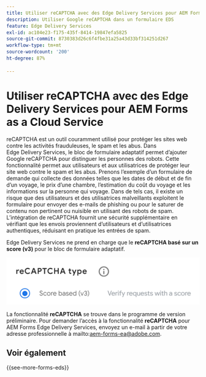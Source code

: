 ```yaml
---
title: Utiliser reCAPTCHA avec des Edge Delivery Services pour AEM Forms as a Cloud Service
description: Utiliser Google reCAPTCHA dans un formulaire EDS
feature: Edge Delivery Services
exl-id: ac104e23-f175-435f-8414-19847efa5825
source-git-commit: 8730383d26c6f4fbe31a25a43d33bf314251d267
workflow-type: tm+mt
source-wordcount: '200'
ht-degree: 87%

---
```



# Utiliser reCAPTCHA avec des Edge Delivery Services pour AEM Forms as a Cloud Service

reCAPTCHA est un outil couramment utilisé pour protéger les sites web contre les activités frauduleuses, le spam et les abus. Dans Edge Delivery Services, le bloc de formulaire adaptatif permet d’ajouter Google reCAPTCHA pour distinguer les personnes des robots. Cette fonctionnalité permet aux utilisateurs et aux utilisatrices de protéger leur site web contre le spam et les abus.
Prenons l’exemple d’un formulaire de demande qui collecte des données telles que les dates de début et de fin d’un voyage, le prix d’une chambre, l’estimation du coût du voyage et les informations sur la personne qui voyage. Dans de tels cas, il existe un risque que des utilisateurs et des utilisatrices malveillants exploitent le formulaire pour envoyer des e-mails de phishing ou pour le saturer de contenu non pertinent ou nuisible en utilisant des robots de spam. L’intégration de reCAPTCHA fournit une sécurité supplémentaire en vérifiant que les envois proviennent d’utilisateurs et d’utilisatrices authentiques, réduisant en pratique les entrées de spam.

Edge Delivery Services ne prend en charge que le **reCAPTCHA basé sur un score (v3)** pour le bloc de formulaire adaptatif.

![reCAPTCHA v2](/help/forms/assets/recaptcha-v2-invisible.png)

La fonctionnalité **reCAPTCHA** se trouve dans le programme de version préliminaire. Pour demander l’accès à la fonctionnalité **reCAPTCHA** pour AEM Forms Edge Delivery Services, envoyez un e-mail à partir de votre adresse professionnelle à mailto:aem-forms-ea@adobe.com.

<!--
By the end of this article, you learn to:
  * [Enable Google reCAPTCHA's for a single form](#enable-google-recaptchas-for-a-single-form)
  * [Enable reCAPTCHA for all the forms on your Site](#enable-recaptcha-for-all-the-forms)

## Pre-requisite

Register your domain with [Google reCAPTCHA and obtain credentials](https://www.google.com/recaptcha/admin/create).

## Enable Google reCAPTCHA's for a single form {#enable-google-recaptchas-for-a-single-form}

Enabling Google reCAPTCHA for a single form involves integrating Google's reCAPTCHA service into a specific web form to prevent automated abuse or spam submissions.

To enable Google reCAPTCHA's for a single form:
1. [Configure the reCAPTCHA secret key in project configuration file](#configure-secret-key)
1. [Add reCAPTCHA site key to your form](#add-site-key)


### Configure the reCAPTCHA secret key in project configuration file {#configure-secret-key}

The Site Secret for domain registered with Google reCAPTCHA is added to project the configuration file (`.helix/config`) in your AEM Project folder at Microsoft SharePoint or Google Drive. To add the Site Secret to the config file:

1. Go to your AEM Project folder on Microsoft® SharePoint or Google Drive. 
1. Create the `.helix/config.xlsx` file in your AEM Project folder in Microsoft SharePoint Site or the `.helix/config` file in AEM Project folder within your Google Drive. 

    >[!NOTE]
    >
    > The [project configuration file](https://www.aem.live/docs/configuration) is a spreadsheet located at `/.helix/config`. If the file does not exist, create it.

1. Open the `config` file and add the following key and value pairs:

    * **captcha.secret**: Google reCAPTCHA secret key value
    * **captcha.type**: reCAPTCHA v2
  
   Refer to the image for an illustration of a project configuration file:

    ![Project configuration file](/help/forms/assets/recaptcha-config-file.png)

    >[!NOTE]
    >
    >  You can retrieve the reCAPTCHA keys from the [Google reCAPTCHA Admin Console](https://www.google.com/recaptcha/admin).

1.  Preview and publish the `config` file using [AEM Sidekick](https://www.aem.live/developer/tutorial#preview-and-publish-your-content). 

### Add reCAPTCHA site key to your form {#add-site-key}

The Site Key for domain registered with Google reCAPTCHA is added to the spreadsheet of the form that is to be protected. To add the Site key to a form:

1. Go to your AEM Project folder on Microsoft® SharePoint or Google Drive and open your spreadsheet. You can also create new spreadsheet for a form.
1. Insert a row into the spreadsheet to add new field as CAPTCHA, including the following details:
    * **type**: captcha
    * **value**: Google reCAPTCHA site key value
  
    Refer to the illustration below, depicting the spreadsheet with the new row type as CAPTCHA:
  
   ![Recaptcha spreadsheet](/help/forms/assets/recaptcha-spreadsheet.png)

    >[!NOTE]
    >
    >  You can retrieve the reCAPTCHA keys from the [Google reCAPTCHA Admin Console](https://www.google.com/recaptcha/admin).

1. Use [AEM Sidekick](https://www.aem.live/developer/tutorial#preview-and-publish-your-content) to preview and publish the sheet. 
You can refer to the [spreadsheet](/help/forms/assets/recaptcha-enquiry.xlsx) that includes the form definition for an enquiry form.

After adding new row in the form definition, a reCAPTCHA badge appears at the bottom-right corner of the form. This ensures that the form is now protected from fraudulent activities, spam, and misuse.

![recaptcha-form](/help/forms/assets/recaptcha-form.png)

Refer to the URL below, which showcases the live form with the reCAPTCHA badge:
https://main--wefinance--wkndforms.hlx.live/enquiry

## Enable reCAPTCHA for all the forms on your Site{#enable-recaptcha-for-all-the-forms}

To apply Google reCAPTCHA to all the forms on your Site that use Adaptive Forms Block, skip the previous steps and directly embed the `sitekey` value into the `recaptcha.js` file. To include site key value in the `recaptcha.js` file:

1. Open the corresponding GitHub repository on your local machine. 
1. Navigate to `../blocks/form/integrations/recaptcha.js` file.
1. Replace the `siteKey` with Google reCAPTCHA site key value.

    ![Recaptcha apply to all forms](/help/forms/assets/recaptcha-apply-to-all-forms.png)

    >[!NOTE]
    >
    >  You can retrieve the reCAPTCHA keys from the [Google reCAPTCHA Admin Console](https://www.google.com/recaptcha/admin).

1. Use [AEM Sidekick](https://www.aem.live/developer/tutorial#preview-and-publish-your-content) to preview and publish the site. 

The reCAPTCHA badge starts appearing for all the forms on your Site. 
-->

## Voir également

{{see-more-forms-eds}}


